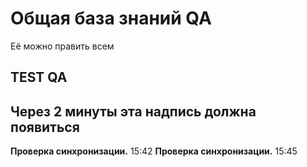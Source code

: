 # Общая база знаний QA
Её можно править всем


## TEST QA
## Через 2 минуты эта надпись должна появиться 

**Проверка синхронизации.** 15:42
**Проверка синхронизации.** 15:45
